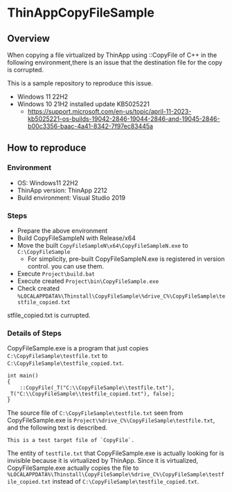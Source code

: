 # ThinAppCopyFileSample

## Overview

When copying a file virtualized by ThinApp using ::CopyFile of C++ in the following environment,there is an issue that the destination file for the copy is corrupted.

This is a sample repository to reproduce this issue.

* Windows 11 22H2
* Windows 10 21H2 installed update KB5025221
  * https://support.microsoft.com/en-us/topic/april-11-2023-kb5025221-os-builds-19042-2846-19044-2846-and-19045-2846-b00c3356-baac-4a41-8342-7f97ec83445a

## How to reproduce 

### Environment

* OS: Windows11 22H2
* ThinApp version: ThinApp 2212
* Build environment: Visual Studio 2019

### Steps

* Prepare the above environment
* Build CopyFileSampleN with Release/x64
* Move the built `CopyFileSampleN\x64\CopyFileSampleN.exe` to `C:\CopyFileSample`
  * For simplicity, pre-built CopyFileSampleN.exe is registered in version control. you can use them.
* Execute `Project\build.bat`
* Execute created `Project\bin\CopyFileSample.exe`
* Check created `%LOCALAPPDATA%\Thinstall\CopyFileSample\%drive_C%\CopyFileSample\testfile_copied.txt`

stfile_copied.txt is currupted.

### Details of Steps

CopyFileSample.exe is a program that just copies `C:\CopyFileSample\testfile.txt` to `C:\CopyFileSample\testfile_copied.txt`.

```
int main()
{
    ::CopyFile(_T("C:\\CopyFileSample\\testfile.txt"), _T("C:\\CopyFileSample\\testfile_copied.txt"), false);
}
```

The source file of `C:\CopyFileSample\testfile.txt` seen from CopyFileSample.exe is `Project\%drive_C%\CopyFileSample\testfile.txt`, and the following text is described.

```
This is a test target file of `CopyFile`.
```

The entity of `testfile.txt` that CopyFileSample.exe is actually looking for is invisible because it is virtualized by ThinApp.
Since it is virtualized, CopyFileSample.exe actually copies the file to `%LOCALAPPDATA%\Thinstall\CopyFileSample\%drive_C%\CopyFileSample\testfile_copied.txt` instead of `C:\CopyFileSample\testfile_copied.txt`.
